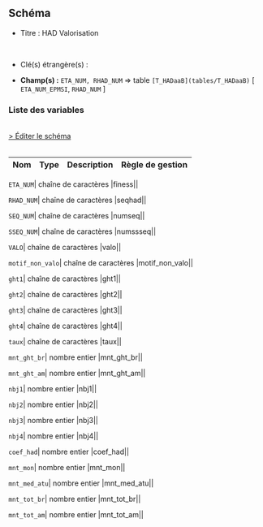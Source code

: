 ## Schéma


- Titre : HAD Valorisation
<br />



- Clé(s) étrangère(s) : <br />

- **Champ(s) :** `ETA_NUM, RHAD_NUM`
  => table `[T_HADaaB](tables/T_HADaaB)` [ `ETA_NUM_EPMSI`, `RHAD_NUM` ]<br />

 
### Liste des variables
<br />
<div>
    <a href="https://gitlab.com/healthdatahub/applications-du-hdh/schema-snds/-/tree/master/schemas/T_HADaaVALO/T_HADaaVALO.json"
       target="_blank" rel="noopener noreferrer">> Éditer le schéma</a>
</div>
<br />

Nom | Type | Description | Règle de gestion
-|-|-|-



`ETA_NUM`| chaîne de caractères |finess||

`RHAD_NUM`| chaîne de caractères |seqhad||

`SEQ_NUM`| chaîne de caractères |numseq||

`SSEQ_NUM`| chaîne de caractères |numssseq||

`VALO`| chaîne de caractères |valo||

`motif_non_valo`| chaîne de caractères |motif_non_valo||

`ght1`| chaîne de caractères |ght1||

`ght2`| chaîne de caractères |ght2||

`ght3`| chaîne de caractères |ght3||

`ght4`| chaîne de caractères |ght4||

`taux`| chaîne de caractères |taux||

`mnt_ght_br`| nombre entier |mnt_ght_br||

`mnt_ght_am`| nombre entier |mnt_ght_am||

`nbj1`| nombre entier |nbj1||

`nbj2`| nombre entier |nbj2||

`nbj3`| nombre entier |nbj3||

`nbj4`| nombre entier |nbj4||

`coef_had`| nombre entier |coef_had||

`mnt_mon`| nombre entier |mnt_mon||

`mnt_med_atu`| nombre entier |mnt_med_atu||

`mnt_tot_br`| nombre entier |mnt_tot_br||

`mnt_tot_am`| nombre entier |mnt_tot_am||
